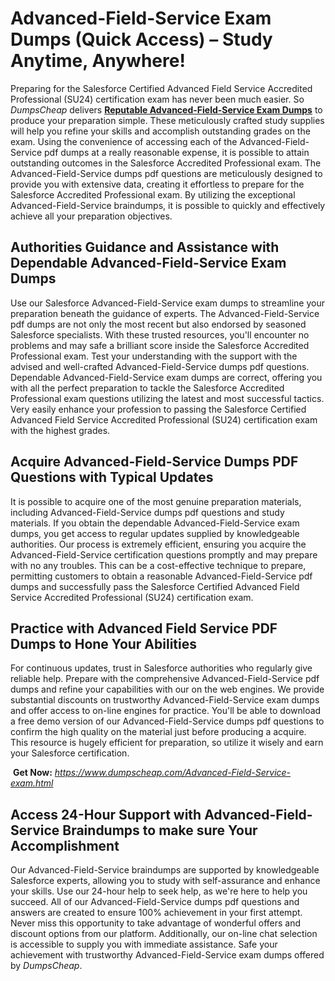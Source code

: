 <h1><strong>Advanced-Field-Service Exam Dumps (Quick Access) &ndash; Study Anytime, Anywhere!</strong></h1>
<p>Preparing for the Salesforce Certified Advanced Field Service Accredited Professional (SU24) certification exam has never been much easier. So <em>DumpsCheap</em> delivers <a href="https://www.dumpscheap.com/Advanced-Field-Service-exam.html"><strong>Reputable Advanced-Field-Service Exam Dumps</strong></a> to produce your preparation simple. These meticulously crafted study supplies will help you refine your skills and accomplish outstanding grades on the exam. Using the convenience of accessing each of the Advanced-Field-Service pdf dumps at a really reasonable expense, it is possible to attain outstanding outcomes in the Salesforce Accredited Professional exam. The Advanced-Field-Service dumps pdf questions are meticulously designed to provide you with extensive data, creating it effortless to prepare for the Salesforce Accredited Professional exam. By utilizing the exceptional Advanced-Field-Service braindumps, it is possible to quickly and effectively achieve all your preparation objectives.</p>
<h2><strong>Authorities Guidance and Assistance with Dependable Advanced-Field-Service Exam Dumps</strong></h2>
<p>Use our Salesforce Advanced-Field-Service exam dumps to streamline your preparation beneath the guidance of experts. The Advanced-Field-Service pdf dumps are not only the most recent but also endorsed by seasoned Salesforce specialists. With these trusted resources, you'll encounter no problems and may safe a brilliant score inside the Salesforce Accredited Professional exam. Test your understanding with the support with the advised and well-crafted Advanced-Field-Service dumps pdf questions. Dependable Advanced-Field-Service exam dumps are correct, offering you with all the perfect preparation to tackle the Salesforce Accredited Professional exam questions utilizing the latest and most successful tactics. Very easily enhance your profession to passing the Salesforce Certified Advanced Field Service Accredited Professional (SU24) certification exam with the highest grades.&nbsp;</p>
<h2><strong>Acquire Advanced-Field-Service Dumps PDF Questions with Typical Updates</strong></h2>
<p>It is possible to acquire one of the most genuine preparation materials, including Advanced-Field-Service dumps pdf questions and study materials. If you obtain the dependable Advanced-Field-Service exam dumps, you get access to regular updates supplied by knowledgeable authorities. Our process is extremely efficient, ensuring you acquire the Advanced-Field-Service certification questions promptly and may prepare with no any troubles. This can be a cost-effective technique to prepare, permitting customers to obtain a reasonable Advanced-Field-Service pdf dumps and successfully pass the Salesforce Certified Advanced Field Service Accredited Professional (SU24) certification exam.</p>
<h2><strong>Practice with Advanced Field Service PDF Dumps to Hone Your Abilities</strong></h2>
<p>For continuous updates, trust in Salesforce authorities who regularly give reliable help. Prepare with the comprehensive Advanced-Field-Service pdf dumps and refine your capabilities with our on the web engines. We provide substantial discounts on trustworthy Advanced-Field-Service exam dumps and offer access to on-line engines for practice. You'll be able to download a free demo version of our Advanced-Field-Service dumps pdf questions to confirm the high quality on the material just before producing a acquire. This resource is hugely efficient for preparation, so utilize it wisely and earn your Salesforce certification.</p>
<p>&nbsp;<strong>Get Now:</strong>&nbsp;<a href="https://www.dumpscheap.com/Advanced-Field-Service-exam.html"><em>https://www.dumpscheap.com/Advanced-Field-Service-exam.html</em></a></p>
<h2><strong>Access 24-Hour Support with Advanced-Field-Service Braindumps to make sure Your Accomplishment</strong></h2>
<p>Our Advanced-Field-Service braindumps are supported by knowledgeable Salesforce experts, allowing you to study with self-assurance and enhance your skills. Use our 24-hour help to seek help, as we're here to help you succeed. All of our Advanced-Field-Service dumps pdf questions and answers are created to ensure 100% achievement in your first attempt. Never miss this opportunity to take advantage of wonderful offers and discount options from our platform. Additionally, our on-line chat selection is accessible to supply you with immediate assistance. Safe your achievement with trustworthy Advanced-Field-Service exam dumps offered by <em>DumpsCheap</em>.</p>
